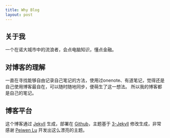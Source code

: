 ```yaml
---
title: Why Blog
layout: post
---
```


## 关于我

一个在诺大城市中的流浪者，会点电脑知识，懂点金融。

## 对博客的理解

一直在寻找能够自由记录自己笔记的方法，使用过onenote、有道笔记，觉得还是自己使用博客最自在，可以随时随地同步，便萌生了这一想法。
所以我的博客都是自己的笔记。

## 博客平台

这个博客通过 [Jekyll](http://jekyllrb.com/) 生成，部署在 [Github](https://pages.github.com)，主题基于 [3-Jekyll](https://github.com/P233/3-Jekyll) 修改生成，非常感谢 [Peiwen Lu](https://github.com/P233) 开发出这么漂亮的主题。